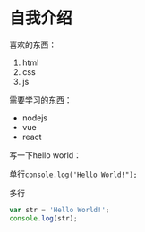 # 自我介绍
 
喜欢的东西：
1. html
2. css
3. js

需要学习的东西：
* nodejs
* vue
* react

写一下hello world：


单行`console.log('Hello World!");`

多行
```javascript
var str = 'Hello World!';
console.log(str);
```
